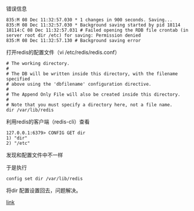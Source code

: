错误信息

    835:M 08 Dec 11:32:57.030 * 1 changes in 900 seconds. Saving...
    835:M 08 Dec 11:32:57.030 * Background saving started by pid 18114
    18114:C 08 Dec 11:32:57.031 # Failed opening the RDB file crontab (in server root dir /etc) for saving: Permission denied
    835:M 08 Dec 11:32:57.130 # Background saving error
    
打开redis的配置文件（vi /etc/redis/redis.conf）

    # The working directory.
    #
    # The DB will be written inside this directory, with the filename specified
    # above using the 'dbfilename' configuration directive.
    #
    # The Append Only File will also be created inside this directory.
    #
    # Note that you must specify a directory here, not a file name.
    dir /var/lib/redis

利用redis的客户端（redis-cli）查看

    127.0.0.1:6379> CONFIG GET dir
    1) "dir"
    2) "/etc"

发现和配置文件中不一样

于是执行


    config set dir /var/lib/redis
    
将dir 配置设置回去，问题解决。

[link](https://blog.csdn.net/zhangjunli/article/details/103817837)